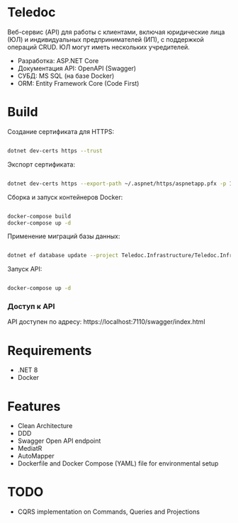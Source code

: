 # Teledoc 

Веб-сервис (API) для работы с клиентами, включая юридические лица (ЮЛ) и индивидуальных предпринимателей (ИП), с поддержкой операций CRUD. ЮЛ могут иметь нескольких учредителей.

- Разработка: ASP.NET Core
- Документация API: OpenAPI (Swagger)
- СУБД: MS SQL (на базе Docker)
- ORM: Entity Framework Core (Code First)

# Build 

Создание сертификата для HTTPS:

```bash

dotnet dev-certs https --trust

```

Экспорт сертификата:

```bash

dotnet dev-certs https --export-path ~/.aspnet/https/aspnetapp.pfx -p 12345678

```

Сборка и запуск контейнеров Docker:

```bash

docker-compose build
docker-compose up -d 

```
Применение миграций базы данных:

```bash 

dotnet ef database update --project Teledoc.Infrastructure/Teledoc.Infrastructure.csproj --startup-project Teledoc.API/Teledoc.API.csproj

```

Запуск API:

```bash

docker-compose up -d 

```

### Доступ к API

API доступен по адресу: https://localhost:7110/swagger/index.html

# Requirements

- .NET 8 
- Docker


# Features

- Clean Architecture 
- DDD
- Swagger Open API endpoint
- MediatR
- AutoMapper
- Dockerfile and Docker Compose (YAML) file for environmental setup

# TODO 

- CQRS implementation on Commands, Queries and Projections
